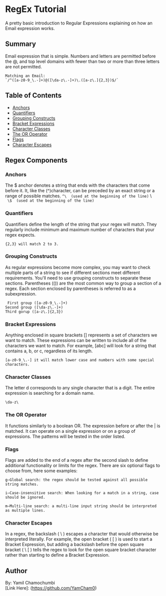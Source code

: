# RegEx Tutorial

A pretty basic introduction to Regular Expressions explaining on how an Email expression works.

## Summary

Email expression that is simple. Numbers and letters are permitted before the @, and top level domains with fewer than two or more than three letters are not permitted.
```
Matching an Email:  
`/^([a-z0-9_\.-]+)@([\da-z\.-]+)\.([a-z\.]{2,3})$/`
```
## Table of Contents

- [Anchors](#anchors)
- [Quantifiers](#quantifiers)
- [Grouping Constructs](#grouping-constructs)
- [Bracket Expressions](#bracket-expressions)
- [Character Classes](#character-classes)
- [The OR Operator](#the-or-operator)
- [Flags](#flags)
- [Character Escapes](#character-escapes)

## Regex Components

### Anchors
The $ anchor denotes a string that ends with the characters that come before it. It, like the (^)character, can be preceded by an exact string or a range of possible matches.
``` ^\  (used at the beginning of the line) ```  \\\
``` \$  (used at the beginning of the line)```
### Quantifiers
Quantifiers define the length of the string that your regex will match. They regularly include minimum and maximum number of characters that your regex expects.
```
{2,3} will match 2 to 3.
```
### Grouping Constructs
As regular expressions become more complex, you may want to check multiple parts of a string to see if different sections meet different requirements. You'll need to use grouping constructs to separate these sections.
Parentheses (()) are the most common way to group a section of a regex. Each section enclosed by parentheses is referred to as a subexpression.
```
 First group ([a-z0-9_\.-]+)  
Second group ([\da-z\.-]+)  
Third gorup ([a-z\.]{2,3})

```

### Bracket Expressions
Anything enclosed in square brackets [] represents a set of characters we want to match. These expressions can be written to include all of the characters we want to match. For example, [abc] will look for a string that contains a, b, or c, regardless of its length.

```
[a-z0-9_\.-] it will match lower case and numbers with some special characters.
```
### Character Classes
The letter d corresponds to any single character that is a digit. The entire expression is searching for a domain name.

```  
\da-z\  
```

### The OR Operator
It functions similarly to a boolean OR. The expression before or after the | is matched.
It can operate on a single expression or on a group of expressions. The patterns will be tested in the order listed.


### Flags
Flags are added to the end of a regex after the second slash to define additional functionality or limits for the regex. There are six optional flags to choose from, here some examples:

```
g—Global search: the regex should be tested against all possible string matches.

i—Case-insensitive search: When looking for a match in a string, case should be ignored.

m—Multi-line search: a multi-line input string should be interpreted as multiple lines.
```
### Character Escapes
In a regex, the backslash ( \ ) escapes a character that would otherwise be interpreted literally. For example, the open bracket ( [ ) is used to start a Bracket Expression, but adding a backslash before the open square bracket ( \ [ ) tells the regex to look for the open square bracket character rather than starting to define a Bracket Expression.
## Author

By: Yamil Chamochumbi  
[Link Here]: (https://github.com/YamCham0)
